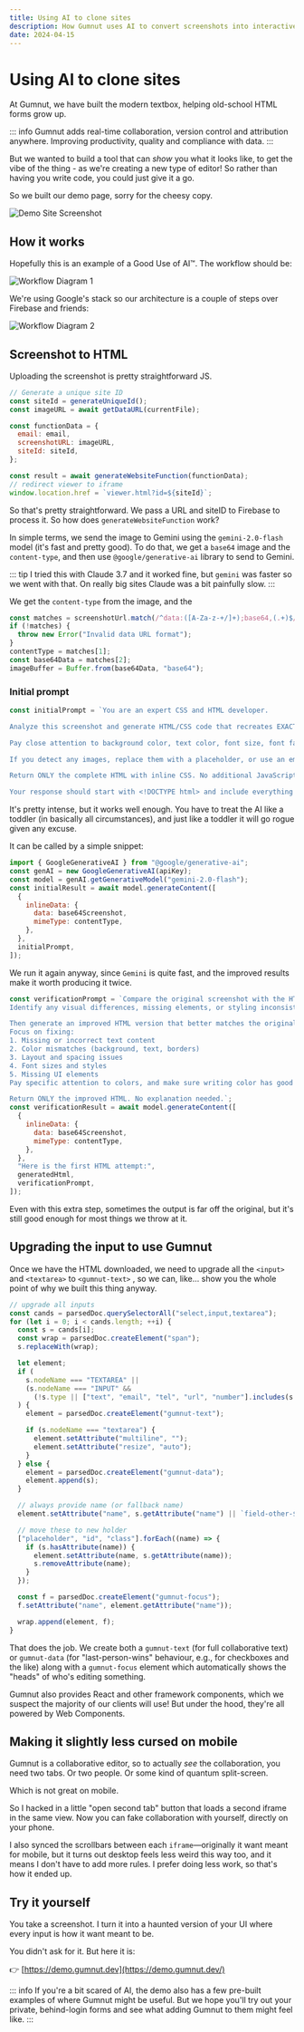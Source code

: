 ```yaml
---
title: Using AI to clone sites
description: How Gumnut uses AI to convert screenshots into interactive web pages
date: 2024-04-15
---
```


# Using AI to clone sites

At Gumnut, we have built the modern textbox, helping old-school HTML forms grow up.

::: info
Gumnut adds real-time collaboration, version control and attribution anywhere. Improving productivity, quality and compliance with data.
:::

But we wanted to build a tool that can _show_ you what it looks like, to get the vibe of the thing - as we're creating a new type of editor! So rather than having you write code, you could just give it a go.

So we built our demo page, sorry for the cheesy copy.

![Demo Site Screenshot](/images/demo-site-screenshot.png)

## How it works

Hopefully this is an example of a Good Use of AI™. The workflow should be:

![Workflow Diagram 1](/images/workflow-1.png)

We're using Google's stack so our architecture is a couple of steps over Firebase and friends:

![Workflow Diagram 2](/images/workflow-2.png)

## Screenshot to HTML

Uploading the screenshot is pretty straightforward JS.

```js
// Generate a unique site ID
const siteId = generateUniqueId();
const imageURL = await getDataURL(currentFile);

const functionData = {
  email: email,
  screenshotURL: imageURL,
  siteId: siteId,
};

const result = await generateWebsiteFunction(functionData);
// redirect viewer to iframe
window.location.href = `viewer.html?id=${siteId}`;
```

So that's pretty straightforward. We pass a URL and siteID to Firebase to process it. So how does `generateWebsiteFunction` work?

In simple terms, we send the image to Gemini using the `gemini-2.0-flash` model (it's fast and pretty good). To do that, we get a `base64` image and the `content-type`, and then use `@google/generative-ai` library to send to Gemini.

::: tip
I tried this with Claude 3.7 and it worked fine, but `gemini` was faster so we went with that. On really big sites Claude was a bit painfully slow.
:::

We get the `content-type` from the image, and the

```js
const matches = screenshotUrl.match(/^data:([A-Za-z-+/]+);base64,(.+)$/);
if (!matches) {
  throw new Error("Invalid data URL format");
}
contentType = matches[1];
const base64Data = matches[2];
imageBuffer = Buffer.from(base64Data, "base64");
```

### Initial prompt

```js
const initialPrompt = `You are an expert CSS and HTML developer.

Analyze this screenshot and generate HTML/CSS code that recreates EXACTLY what is shown in the uploaded image.Faithfully recreate the UI shown in the screenshot, treating it as a completely separate design.

Pay close attention to background color, text color, font size, font family, padding, margin, border, etc.Match the colors, layout, and text content exactly as shown in the screenshot.Make sure the text color inside the textareas is readable, and the text is not too small.

If you detect any images, replace them with a placeholder, or use an emoji to replace them. There should be no images in the final output.

Return ONLY the complete HTML with inline CSS. No additional JavaScript. No explanation. No markdown formatting.

Your response should start with <!DOCTYPE html> and include everything needed for a standalone page.`;
```

It's pretty intense, but it works well enough. You have to treat the AI like a toddler (in basically all circumstances), and just like a toddler it will go rogue given any excuse.

It can be called by a simple snippet:

```js
import { GoogleGenerativeAI } from "@google/generative-ai";
const genAI = new GoogleGenerativeAI(apiKey);
const model = genAI.getGenerativeModel("gemini-2.0-flash");
const initialResult = await model.generateContent([
  {
    inlineData: {
      data: base64Screenshot,
      mimeType: contentType,
    },
  },
  initialPrompt,
]);
```

We run it again anyway, since `Gemini` is quite fast, and the improved results make it worth producing it twice.

```js
const verificationPrompt = `Compare the original screenshot with the HTML implementation I provided.
Identify any visual differences, missing elements, or styling inconsistencies.

Then generate an improved HTML version that better matches the original screenshot.
Focus on fixing:
1. Missing or incorrect text content
2. Color mismatches (background, text, borders)
3. Layout and spacing issues
4. Font sizes and styles
5. Missing UI elements
Pay specific attention to colors, and make sure writing color has good contrast with the background color. Replace all images with an emoji or a placeholder.

Return ONLY the improved HTML. No explanation needed.`;
const verificationResult = await model.generateContent([
  {
    inlineData: {
      data: base64Screenshot,
      mimeType: contentType,
    },
  },
  "Here is the first HTML attempt:",
  generatedHtml,
  verificationPrompt,
]);
```

Even with this extra step, sometimes the output is far off the original, but it's still good enough for most things we throw at it.

## Upgrading the input to use Gumnut

Once we have the HTML downloaded, we need to upgrade all the `<input>` and `<textarea>` to `<gumnut-text>` , so we can, like... show you the whole point of why we built this thing anyway.

```js
// upgrade all inputs
const cands = parsedDoc.querySelectorAll("select,input,textarea");
for (let i = 0; i < cands.length; ++i) {
  const s = cands[i];
  const wrap = parsedDoc.createElement("span");
  s.replaceWith(wrap);

  let element;
  if (
    s.nodeName === "TEXTAREA" ||
    (s.nodeName === "INPUT" &&
      (!s.type || ["text", "email", "tel", "url", "number"].includes(s.type)))
  ) {
    element = parsedDoc.createElement("gumnut-text");

    if (s.nodeName === "textarea") {
      element.setAttribute("multiline", "");
      element.setAttribute("resize", "auto");
    }
  } else {
    element = parsedDoc.createElement("gumnut-data");
    element.append(s);
  }

  // always provide name (or fallback name)
  element.setAttribute("name", s.getAttribute("name") || `field-other-${i}`);

  // move these to new holder
  ["placeholder", "id", "class"].forEach((name) => {
    if (s.hasAttribute(name)) {
      element.setAttribute(name, s.getAttribute(name));
      s.removeAttribute(name);
    }
  });

  const f = parsedDoc.createElement("gumnut-focus");
  f.setAttribute("name", element.getAttribute("name"));

  wrap.append(element, f);
}
```

That does the job. We create both a `gumnut-text` (for full collaborative text) or `gumnut-data` (for "last-person-wins" behaviour, e.g., for checkboxes and the like) along with a `gumnut-focus` element which automatically shows the "heads" of who's editing something.

Gumnut also provides React and other framework components, which we suspect the majority of our clients will use! But under the hood, they're all powered by Web Components.

## Making it slightly less cursed on mobile

Gumnut is a collaborative editor, so to actually _see_ the collaboration, you need two tabs. Or two people. Or some kind of quantum split-screen.

Which is not great on mobile.

So I hacked in a little "open second tab" button that loads a second iframe in the same view. Now you can fake collaboration with yourself, directly on your phone.

I also synced the scrollbars between each `iframe`—originally it want meant for mobile, but it turns out desktop feels less weird this way too, and it means I don't have to add more rules. I prefer doing less work, so that's how it ended up.

## Try it yourself

You take a screenshot. I turn it into a haunted version of your UI where every input is how it want meant to be.

You didn't ask for it. But here it is:

👉 [https://demo.gumnut.dev](https://demo.gumnut.dev/)

::: info
If you're a bit scared of AI, the demo also has a few pre-built examples of where Gumnut might be useful. But we hope you'll try out your private, behind-login forms and see what adding Gumnut to them might feel like.
:::
